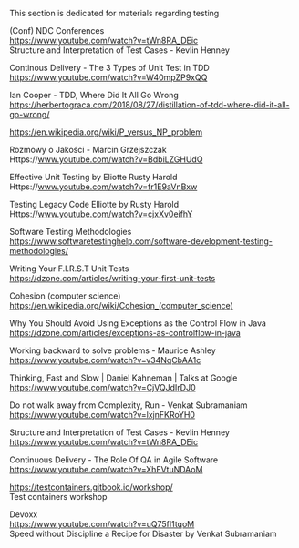 This section is dedicated for materials regarding testing

(Conf) NDC Conferences    
https://www.youtube.com/watch?v=tWn8RA_DEic    
Structure and Interpretation of Test Cases - Kevlin Henney

Continous Delivery - The 3 Types of Unit Test in TDD   
https://www.youtube.com/watch?v=W40mpZP9xQQ    

Ian Cooper - TDD, Where Did It All Go Wrong    
https://herbertograca.com/2018/08/27/distillation-of-tdd-where-did-it-all-go-wrong/    

https://en.wikipedia.org/wiki/P_versus_NP_problem 

Rozmowy o Jakości - Marcin Grzejszczak   
Https://www.youtube.com/watch?v=BdbiLZGHUdQ    

Effective Unit Testing by Eliotte Rusty Harold    
Https://www.youtube.com/watch?v=fr1E9aVnBxw     

Testing Legacy Code Elliotte by Rusty Harold	   
Https://www.youtube.com/watch?v=cjxXv0eifhY    

Software Testing Methodologies    
https://www.softwaretestinghelp.com/software-development-testing-methodologies/    

Writing Your F.I.R.S.T Unit Tests   
https://dzone.com/articles/writing-your-first-unit-tests     

Cohesion (computer science)   
https://en.wikipedia.org/wiki/Cohesion_(computer_science)    

Why You Should Avoid Using Exceptions as the Control Flow in Java   
https://dzone.com/articles/exceptions-as-controlflow-in-java   

Working backward to solve problems - Maurice Ashley   
https://www.youtube.com/watch?v=v34NqCbAA1c   

Thinking, Fast and Slow | Daniel Kahneman | Talks at Google   
https://www.youtube.com/watch?v=CjVQJdIrDJ0   

Do not walk away from Complexity, Run - Venkat Subramaniam   
https://www.youtube.com/watch?v=lxjnFKRoYH0    

Structure and Interpretation of Test Cases - Kevlin Henney   
https://www.youtube.com/watch?v=tWn8RA_DEic    

Continuous Delivery - The Role Of QA in Agile Software    
https://www.youtube.com/watch?v=XhFVtuNDAoM    

https://testcontainers.gitbook.io/workshop/    
Test containers workshop    

Devoxx    
https://www.youtube.com/watch?v=uQ75fI1tqoM    
Speed without Discipline a Recipe for Disaster by Venkat Subramaniam    


